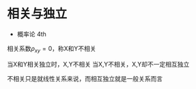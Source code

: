 

# 相关与独立

* 概率论 4th

相关系数$\rho_{xy}=0$，称X和Y不相关

当X和Y相关独立时，X,Y不相关
当X,Y不相关，X,Y却不一定相互独立

不相关只是就线性关系来说，而相互独立就是一般关系而言